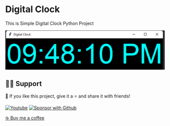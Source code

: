 # Digital Clock
This is Simple Digital Clock Python Project


![alt text](https://github.com/shamimcse1/DigitalClock/blob/master/Digital%20Clock%20Python.png)


## 🙋‍♂️ Support

💙 If you like this project, give it a ⭐ and share it with friends!

<p align="left">
  <a href="https://www.youtube.com/channel/UC0dVoMiL_ZvE7QzqWwPKcfg?sub_confirmation=1"><img alt="Youtube" title="Youtube" src="https://img.shields.io/badge/-Subscribe-red?style=for-the-badge&logo=youtube&logoColor=white"/></a>
  <a href="https://github.com/sponsors/shamimcse1/waitlist"><img alt="Sponsor with Github" title="Sponsor with Github" src="https://img.shields.io/badge/-Sponsor-ea4aaa?style=for-the-badge&logo=github&logoColor=white"/></a>
</p>

[☕ Buy me a coffee](https://codercamp.com)
